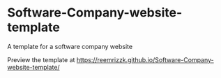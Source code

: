# Software-Company-website-template
A template for a software company website


Preview the template at https://reemrizzk.github.io/Software-Company-website-template/
